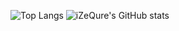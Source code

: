 ![Top Langs](https://github-readme-stats.vercel.app/api/top-langs/?username=izequre&theme=onedark&show_icons=true)  ![iZeQure's GitHub stats](https://github-readme-stats.vercel.app/api?username=izequre&theme=onedark&show_icons=true) 

<!--
**iZeQure/iZeQure** is a ✨ _special_ ✨ repository because its `README.md` (this file) appears on your GitHub profile.

Here are some ideas to get you started:

- 🔭 I’m currently working on ...
- 🌱 I’m currently learning ...
- 👯 I’m looking to collaborate on ...
- 🤔 I’m looking for help with ...
- 💬 Ask me about ...
- 📫 How to reach me: ...
- 😄 Pronouns: ...
- ⚡ Fun fact: ...
-->

